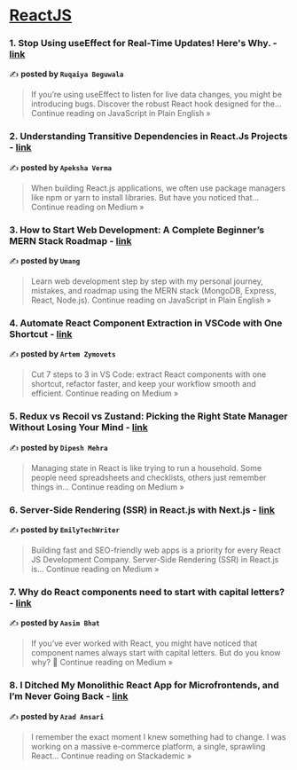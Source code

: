 
<h1><a href=https://medium.com/tag/reactjs/recommended target="_blank" rel="noopener noreferrer">ReactJS</a></h1>
<h3>1. Stop Using useEffect for Real-Time Updates! Here's Why. - <a href="https://javascript.plainenglish.io/stop-using-useeffect-for-real-time-updates-heres-why-fac01810c94d?source=rss------reactjs-5" target="_blank" rel="noopener noreferrer">link</a></h3>

✍️ **posted by `Ruqaiya Beguwala`**

<blockquote>If you’re using useEffect to listen for live data changes, you might be introducing bugs. Discover the robust React hook designed for the…
Continue reading on JavaScript in Plain English »</blockquote>

<h3>2. Understanding Transitive Dependencies in React.Js Projects - <a href="https://medium.com/@itsapeksha16/understanding-transitive-dependencies-in-react-js-projects-61d78758fdaa?source=rss------reactjs-5" target="_blank" rel="noopener noreferrer">link</a></h3>

✍️ **posted by `Apeksha Verma`**

<blockquote>When building React.js applications, we often use package managers like npm or yarn to install libraries. But have you noticed that…
Continue reading on Medium »</blockquote>

<h3>3. How to Start Web Development: A Complete Beginner’s MERN Stack Roadmap - <a href="https://javascript.plainenglish.io/how-to-start-web-development-a-complete-beginners-mern-stack-roadmap-5d0cf837dda5?source=rss------reactjs-5" target="_blank" rel="noopener noreferrer">link</a></h3>

✍️ **posted by `Umang`**

<blockquote>Learn web development step by step with my personal journey, mistakes, and roadmap using the MERN stack (MongoDB, Express, React, Node.js).
Continue reading on JavaScript in Plain English »</blockquote>

<h3>4. Automate React Component Extraction in VSCode with One Shortcut - <a href="https://medium.com/@artemzymovets/automate-react-component-extraction-in-vscode-with-one-shortcut-6d2e00e32aaf?source=rss------reactjs-5" target="_blank" rel="noopener noreferrer">link</a></h3>

✍️ **posted by `Artem Zymovets`**

<blockquote>Cut 7 steps to 3 in VS Code: extract React components with one shortcut, refactor faster, and keep your workflow smooth and efficient.
Continue reading on Medium »</blockquote>

<h3>5.  Redux vs Recoil vs Zustand: Picking the Right State Manager Without Losing Your Mind - <a href="https://medium.com/@dipesh.kumar_34560/redux-vs-recoil-vs-zustand-picking-the-right-state-manager-without-losing-your-mind-3652d10b83ce?source=rss------reactjs-5" target="_blank" rel="noopener noreferrer">link</a></h3>

✍️ **posted by `Dipesh Mehra`**

<blockquote>Managing state in React is like trying to run a household. Some people need spreadsheets and checklists, others just remember things in…
Continue reading on Medium »</blockquote>

<h3>6. Server-Side Rendering (SSR) in React.js with Next.js - <a href="https://medium.com/@EmilyTechWriter/server-side-rendering-ssr-in-react-js-with-next-js-e1a2c425848c?source=rss------reactjs-5" target="_blank" rel="noopener noreferrer">link</a></h3>

✍️ **posted by `EmilyTechWriter`**

<blockquote>Building fast and SEO-friendly web apps is a priority for every React JS Development Company. Server-Side Rendering (SSR) in React.js is…
Continue reading on Medium »</blockquote>

<h3>7. Why do React components need to start with capital letters? - <a href="https://bhataasim.medium.com/why-do-react-components-need-to-start-with-capital-letters-9fc817ef6f8b?source=rss------reactjs-5" target="_blank" rel="noopener noreferrer">link</a></h3>

✍️ **posted by `Aasim Bhat`**

<blockquote>If you’ve ever worked with React, you might have noticed that component names always start with capital letters. But do you know why? 🤔
Continue reading on Medium »</blockquote>

<h3>8. I Ditched My Monolithic React App for Microfrontends, and I’m Never Going Back - <a href="https://blog.stackademic.com/i-ditched-my-monolithic-react-app-for-microfrontends-and-im-never-going-back-0b1faf1ec16e?source=rss------reactjs-5" target="_blank" rel="noopener noreferrer">link</a></h3>

✍️ **posted by `Azad Ansari`**

<blockquote>I remember the exact moment I knew something had to change. I was working on a massive e-commerce platform, a single, sprawling React…
Continue reading on Stackademic »</blockquote>


